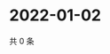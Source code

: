 # 2022-01-02

共 0 条

<!-- BEGIN WEIBO -->
<!-- 最后更新时间 Sun Jan 02 2022 20:01:41 GMT+0800 (China Standard Time) -->

<!-- END WEIBO -->
